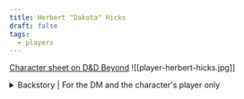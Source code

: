 ```yaml
---
title: Herbert "Dakota" Hicks
draft: false
tags:
  - players
---
```

[Character sheet on D&D Beyond](https://www.dndbeyond.com/characters/127981228)
![[player-herbert-hicks.jpg]]
<details>
	<summary>Backstory | For the DM and the character's player only</summary>
	<p>Dakota’s father, Thomas, served as a guard for House Velyra. After the War of the Houses, when the Sovereign Mercantile Council sentenced the house and all of its retainers to exile and the Judgment of Thalasson, Thomas was forced aboard Mercy's Wake. As a guard, Thomas didn’t make the cut for Azure Crest, the largest and most seaworthy vessel of House Velyra’s doomed convoy. But that was a stroke of luck: Mercy's Wake along with Golden Wave survived passage through the Seas of Chaos, whereas Azure Crest is presumed lost along with Lord Aric Velyra himself, nearly all of his blood relatives and his senior staff.
<p>In Whakatāne, Thomas was hired by Captain Elias Thorne, co-chair of the provisional council established by the survivors, to help keep order in the nascent colony. Later, he became one of Whakatāne’s first deputies under Sheriff Mariah Drayton. Thomas instilled a strong sense of right and wrong in young Dakota. He passed from an illness in 1862, but he lived long enough to see Dakota follow in his footsteps as a deputy sheriff.</p>
<p>Dakota’s mother, Martha, was a lady’s maid for Lord Aric’s niece before the house’s exile. In Whakatāne, she took a job as a housekeeper and server at the newly built Settlers’ Rest Inn in Fairhaven. That’s where she met Thomas. He caught her eye while she was serving him a meal, and the rest is history. Dakota was born early in their marriage. Martha instilled in him a sense of caring for those less fortunate. She is still alive and living in Fairhaven.</p>
<p>In the sheriff’s service, Dakota received his nickname from Mason Loomis, another deputy who was as close a friend as Herbert ever had. Mason claimed Dakota means “friend” in the highlands of Falora back in Meredosia. Dakota uses his nickname exclusively; he refuses to respond to his given name.</p>
<p>Dakota was a good deputy sheriff—fair, restrained and effective. He knew it and so did Sheriff Drayton. So he was shocked to hear the People’s Council had voted to reassign him to Gendron’s Post, a brand new and still unincorporated settlement, where the council had no authority. Orders are orders, but these never sat right with Dakota. They felt political.</p>
<p>Nevertheless, he said goodbye to Mason and made his way south.</p>
<p>In Gendron’s Post, Dakota was restless. With no authority in an unincorporated settlement, there was precious little he could do to fill his days. Eventually Jane Gendron, the settlement’s founder, gave Dakota a job guarding the town well. Today, Dakota can usually be found leaning back in a chair with his feet kicked up on the aforementioned well, polishing his fathers old pistol, Tribunal.</p>
<p>Recently, Dakota has found a new purpose watching after a young woman, Ella "El" Wilson Pascal, whose family was massacred.</p>
<blockquote>Great men are forged in fire. It is the privilege of lesser men to light the flames.</blockquote>
</details>